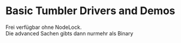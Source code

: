 Basic Tumbler Drivers and Demos
====================

Frei verfügbar ohne NodeLock.  
Die advanced Sachen gibts dann nurmehr als Binary

